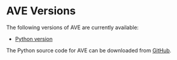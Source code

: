 AVE Versions
============
The following versions of AVE are currently available:

* [Python version](/docs/python.md)

The Python source code for AVE can be downloaded from [GitHub](https://github.com/AVEgame/AVE).
